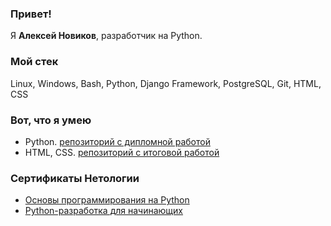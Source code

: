 ### Привет!

Я <b>Алексей Новиков</b>, разработчик на Python.

### Мой стек

Linux, Windows, Bash, Python, Django Framework, PostgreSQL, Git, HTML, CSS

### Вот, что я умею

- Python. [репозиторий с дипломной работой](https://github.com/slightly104/VKinder)
- HTML, CSS. [репозиторий с итоговой работой](https://github.com/slightly104/HTML-CSS-final-paper-Netology---22)

### Сертификаты Нетологии
- [Основы программирования на Python](https://github.com/slightly104/slightly104/blob/876afe36d462096cf08429b6865372dd4aaec342/%D0%9E%D1%81%D0%BD%D0%BE%D0%B2%D1%8B%20%D0%BF%D1%80%D0%BE%D0%B3%D1%80%D0%B0%D0%BC%D0%BC%D0%B8%D1%80%D0%BE%D0%B2%D0%B0%D0%BD%D0%B8%D1%8F%20%D0%BD%D0%B0%20Python,%202022.pdf)
- [Python-разработка для начинающих](https://github.com/slightly104/slightly104/blob/876afe36d462096cf08429b6865372dd4aaec342/Python-%D1%80%D0%B0%D0%B7%D1%80%D0%B0%D0%B1%D0%BE%D1%82%D0%BA%D0%B0%20%D0%B4%D0%BB%D1%8F%20%D0%BD%D0%B0%D1%87%D0%B8%D0%BD%D0%B0%D1%8E%D1%89%D0%B8%D1%85,%202023.pdf)
